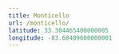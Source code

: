 ```yaml
---
title: Monticello
url: /monticello/
latitude: 33.304465400000005
longitude: -83.68409600000001
---
```

